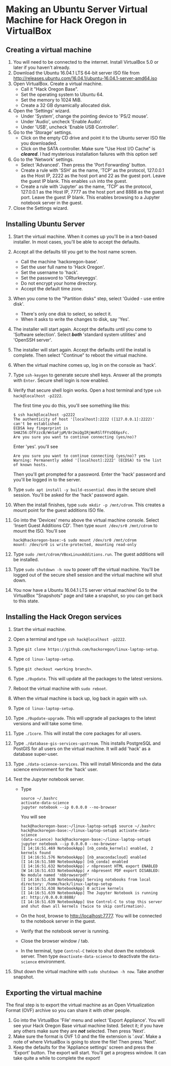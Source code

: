 # Making an Ubuntu Server Virtual Machine for Hack Oregon in VirtualBox

## Creating a virtual machine
1. You will need to be connected to the internet. Install VirtualBox 5.0 or later if you haven't already.
2. Download the Ubuntu 16.04.1 LTS 64-bit server ISO file from http://releases.ubuntu.com/16.04.1/ubuntu-16.04.1-server-amd64.iso
3. Open VirtualBox. Create a virtual machine.
    * Call it "Hack Oregon Base".
    * Set the operating system to Ubuntu 64.
    * Set the memory to 1024 MiB.
    * Create a 32 GB dynamically allocated disk.
4. Open the 'Settings' wizard.
    * Under 'System', change the pointing device to 'PS/2 mouse'.
    * Under 'Audio', uncheck 'Enable Audio'.
    * Under 'USB', uncheck 'Enable USB Controller'.
5. Go to the 'Storage' settings.
    * Click on the empty CD drive and point it to the Ubuntu server ISO file you downloaded.
    * Click on the SATA controller. Make sure "Use Host I/O Cache" is ***cleared***. I had mysterious installation failures with this option set!
6. Go to the 'Network' settings.
    * Select 'Advanced'. Then press the 'Port Forwarding' button.
    * Create a rule with 'SSH' as the name, 'TCP' as the protocol, 127.0.0.1 as the Host IP, 2222 as the host port and 22 as the guest port. Leave the guest IP blank. This enables `ssh` into the guest.
    * Create a rule with 'Jupyter' as the name, 'TCP' as the protocol, 127.0.0.1 as the Host IP, 7777 as the host port and 8888 as the guest port. Leave the guest IP blank. This enables browsing to a Jupyter notebook server in the guest.
6. Close the Settings wizard.

## Installing Ubuntu Server
1. Start the virtual machine. When it comes up you'll be in a text-based installer. In most cases, you'll be able to accept the defaults.
8. Accept all the defaults till you get to the host name screen.
    * Call the machine 'hackoregon-base'.
    * Set the user full name to 'Hack Oregon'.
    * Set the username to 'hack'.
    * Set the password to 'ORturkeyeggs'.
    * Do not encrypt your home directory.
    * Accept the default time zone.
9. When you come to the "Partition disks" step, select 'Guided - use entire disk'.
    * There's only one disk to select, so select it.
    * When it asks to write the changes to disk, say 'Yes'.
10. The installer will start again. Accept the defaults until you come to 'Software selection'. Select ***both*** 'standard system utilities' and 'OpenSSH server'.
11. The installer will start again. Accept the defaults until the install is complete. Then select "Continue" to reboot the virtual machine.
12. When the virtual machine comes up, log in on the console as 'hack'.
13. Type `ssh-keygen` to generate secure shell keys. Answer all the prompts with `Enter`. Secure shell login is now enabled.
14. Verify that secure shell login works. Open a host terminal and type `ssh hack@localhost -p2222`.

    The first time you do this, you'll see something like this:
    ```
    $ ssh hack@localhost -p2222
    The authenticity of host '[localhost]:2222 ([127.0.0.1]:2222)' can't be established.
    ECDSA key fingerprint is SHA256:DfFzzcB/WnSaFjpM/8r2miQgIRjWoRSlfFYsOE6psFc.
    Are you sure you want to continue connecting (yes/no)?
    ```

    Enter 'yes'. you'll see
    ```
    Are you sure you want to continue connecting (yes/no)? yes
    Warning: Permanently added '[localhost]:2222' (ECDSA) to the list of known hosts.
    ```

    Then you'll get prompted for a password. Enter the 'hack' password and you'll be logged in to the server.
13. Type `sudo apt install -y build-essential dkms` in the secure shell session. You'll be asked for the 'hack' password again.
13. When the install finishes, type `sudo mkdir -p /mnt/cdrom`. This creates a mount point for the guest additions ISO file.
13. Go into the 'Devices' menu above the virtual machine console. Select 'Insert Guest Additions CD'. Then type `mount /dev/sr0 /mnt/cdrom` to mount the ISO. You'll see

    ```
    hack@hackoregon-base:~$ sudo mount /dev/sr0 /mnt/cdrom
    mount: /dev/sr0 is write-protected, mounting read-only
    ```
14. Type `sudo /mnt/cdrom/VBoxLinuxAdditions.run`. The guest additions will be installed.
14. Type `sudo shutdown -h now` to power off the virtual machine. You'll be logged out of the secure shell session and the virtual machine will shut down.
15. You now have a Ubuntu 16.04.1 LTS server virtual machine! Go to the VirtualBox "Snapshots" page and take a snapshot, so you can get back to this state.

## Installing the Hack Oregon services
1. Start the virtual machine.
2. Open a terminal and type `ssh hack@localhost -p2222`.

2. Type `git clone https://github.com/hackoregon/linux-laptop-setup`.
3. Type `cd linux-laptop-setup`.
4. Type `git checkout <working branch>`.
5. Type `./0update`. This will update all the packages to the latest versions.
5. Reboot the virtual machine with `sudo reboot`.
5. When the virtual machine is back up, log back in again with `ssh`.
6. Type `cd linux-laptop-setup`.
6. Type `./0update-upgrade`. This will upgrade all packages to the latest versions and will take some time.
5. Type `./1core`. This will install the core packages for all users.
6. Type `./database-gis-services-upstream`. This installs PostgreSQL and PostGIS for all users on the virtual machine. It will add 'hack' as a database super-user.
7. Type `./data-science-services`. This will install Miniconda and the data science environment for the 'hack' user.
8. Test the Jupyter notebook server.
    * Type
        ```
        source ~/.bashrc
        activate-data-science
        jupyter notebook --ip 0.0.0.0 --no-browser
        ```

        You will see
        ```
        hack@hackoregon-base:~/linux-laptop-setup$ source ~/.bashrc 
        hack@hackoregon-base:~/linux-laptop-setup$ activate-data-science 
        (data-science) hack@hackoregon-base:~/linux-laptop-setup$ jupyter notebook --ip 0.0.0.0 --no-browser
        [I 14:16:51.469 NotebookApp] [nb_conda_kernels] enabled, 2 kernels found
        [I 14:16:51.576 NotebookApp] [nb_anacondacloud] enabled
        [I 14:16:51.580 NotebookApp] [nb_conda] enabled
        [I 14:16:51.632 NotebookApp] ✓ nbpresent HTML export ENABLED
        [W 14:16:51.633 NotebookApp] ✗ nbpresent PDF export DISABLED: No module named 'nbbrowserpdf'
        [I 14:16:51.638 NotebookApp] Serving notebooks from local directory: /home/hack/linux-laptop-setup
        [I 14:16:51.638 NotebookApp] 0 active kernels 
        [I 14:16:51.639 NotebookApp] The Jupyter Notebook is running at: http://0.0.0.0:8888/
        [I 14:16:51.639 NotebookApp] Use Control-C to stop this server and shut down all kernels (twice to skip confirmation).
        ```
    * On the host, browse to <http://localhost:7777>. You will be connected to the notebook server in the guest.
    * Verify that the notebook server is running.
    * Close the browser window / tab.
    * In the terminal, type `Control-C` twice to shut down the notebook server. Then type `deactivate-data-science` to deactivate the `data-science` environment.
9. Shut down the virtual machine with `sudo shutdown -h now`. Take another snapshot.

## Exporting the virtual machine
The final step is to export the virtual machine as an Open Virtualization Format (OVF) archive so you can share it with other people.

1. Go into the VirtualBox 'File' menu and select 'Export Appliance'. You will see your Hack Oregon Base virtual machine listed. Select it; if you have any others make sure they are ***not*** selected. Then press 'Next'.
2. Make sure the format is OVF 1.0 and the file extension is '.ova'. Make a note of where VirtualBox is going to store the file! Then press 'Next'.
3. Keep the defaults for the 'Appliance settings' screen and press the 'Export' button. The export will start. You'll get a progress window. It can take quite a while to complete the export!

